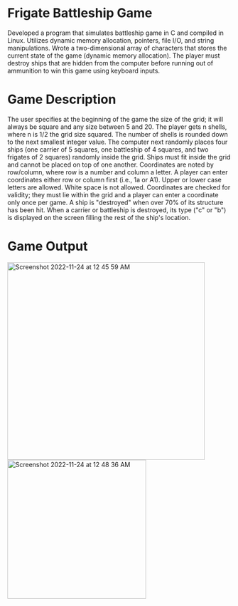# Frigate Battleship Game
Developed a program that simulates battleship game in C and compiled in Linux. Utilizes dynamic memory allocation, pointers, file I/O, and string manipulations. Wrote a two-dimensional array of characters that stores the current state of the game (dynamic memory allocation). The player must destroy ships that are hidden from the computer before running out of ammunition to win this game using keyboard inputs.

# Game Description
The user specifies at the beginning of the game the size of the grid; it will always be square and any size between 5 and 20. The player gets n shells, where n is 1/2 the grid size squared. The number of shells is rounded down to the next smallest integer value. The computer next randomly places four ships (one carrier of 5 squares, one battleship of 4 squares, and two frigates of 2 squares) randomly inside the grid. Ships must fit inside the grid and cannot be placed on top of one another. Coordinates are noted by row/column, where row is a number and column a letter. A player can enter coordinates either row or column first (i.e., 1a or A1). Upper or lower case letters are allowed. White space is not allowed. Coordinates are checked for validity; they must lie within the grid and a player can enter a coordinate only once per game. A ship is "destroyed" when over 70% of its structure has been hit. When a carrier or battleship is destroyed, its type ("c" or "b") is displayed on the screen filling the rest of the ship's location.  

# Game Output
<img width="444" alt="Screenshot 2022-11-24 at 12 45 59 AM" src="https://user-images.githubusercontent.com/79876261/203747900-4c561d57-fb64-43b4-a27d-82b51b778ea4.png">
<img width="312" alt="Screenshot 2022-11-24 at 12 48 36 AM" src="https://user-images.githubusercontent.com/79876261/203748110-b9b8b216-adca-40a3-881b-5d2b21dd1cd2.png">

